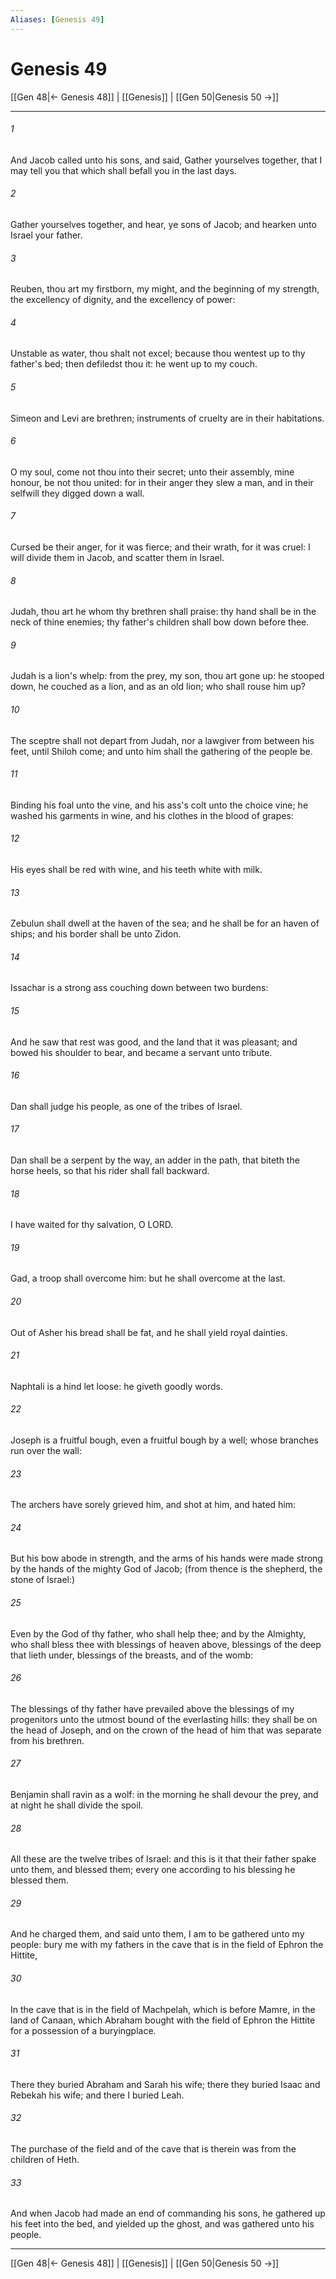 ```yaml
---
Aliases: [Genesis 49]
---
```

# Genesis 49

[[Gen 48|← Genesis 48]] | [[Genesis]] | [[Gen 50|Genesis 50 →]]
***



###### 1 
And Jacob called unto his sons, and said, Gather yourselves together, that I may tell you that which shall befall you in the last days. 

###### 2 
Gather yourselves together, and hear, ye sons of Jacob; and hearken unto Israel your father. 

###### 3 
Reuben, thou art my firstborn, my might, and the beginning of my strength, the excellency of dignity, and the excellency of power: 

###### 4 
Unstable as water, thou shalt not excel; because thou wentest up to thy father's bed; then defiledst thou it: he went up to my couch. 

###### 5 
Simeon and Levi are brethren; instruments of cruelty are in their habitations. 

###### 6 
O my soul, come not thou into their secret; unto their assembly, mine honour, be not thou united: for in their anger they slew a man, and in their selfwill they digged down a wall. 

###### 7 
Cursed be their anger, for it was fierce; and their wrath, for it was cruel: I will divide them in Jacob, and scatter them in Israel. 

###### 8 
Judah, thou art he whom thy brethren shall praise: thy hand shall be in the neck of thine enemies; thy father's children shall bow down before thee. 

###### 9 
Judah is a lion's whelp: from the prey, my son, thou art gone up: he stooped down, he couched as a lion, and as an old lion; who shall rouse him up? 

###### 10 
The sceptre shall not depart from Judah, nor a lawgiver from between his feet, until Shiloh come; and unto him shall the gathering of the people be. 

###### 11 
Binding his foal unto the vine, and his ass's colt unto the choice vine; he washed his garments in wine, and his clothes in the blood of grapes: 

###### 12 
His eyes shall be red with wine, and his teeth white with milk. 

###### 13 
Zebulun shall dwell at the haven of the sea; and he shall be for an haven of ships; and his border shall be unto Zidon. 

###### 14 
Issachar is a strong ass couching down between two burdens: 

###### 15 
And he saw that rest was good, and the land that it was pleasant; and bowed his shoulder to bear, and became a servant unto tribute. 

###### 16 
Dan shall judge his people, as one of the tribes of Israel. 

###### 17 
Dan shall be a serpent by the way, an adder in the path, that biteth the horse heels, so that his rider shall fall backward. 

###### 18 
I have waited for thy salvation, O LORD. 

###### 19 
Gad, a troop shall overcome him: but he shall overcome at the last. 

###### 20 
Out of Asher his bread shall be fat, and he shall yield royal dainties. 

###### 21 
Naphtali is a hind let loose: he giveth goodly words. 

###### 22 
Joseph is a fruitful bough, even a fruitful bough by a well; whose branches run over the wall: 

###### 23 
The archers have sorely grieved him, and shot at him, and hated him: 

###### 24 
But his bow abode in strength, and the arms of his hands were made strong by the hands of the mighty God of Jacob; (from thence is the shepherd, the stone of Israel:) 

###### 25 
Even by the God of thy father, who shall help thee; and by the Almighty, who shall bless thee with blessings of heaven above, blessings of the deep that lieth under, blessings of the breasts, and of the womb: 

###### 26 
The blessings of thy father have prevailed above the blessings of my progenitors unto the utmost bound of the everlasting hills: they shall be on the head of Joseph, and on the crown of the head of him that was separate from his brethren. 

###### 27 
Benjamin shall ravin as a wolf: in the morning he shall devour the prey, and at night he shall divide the spoil. 

###### 28 
All these are the twelve tribes of Israel: and this is it that their father spake unto them, and blessed them; every one according to his blessing he blessed them. 

###### 29 
And he charged them, and said unto them, I am to be gathered unto my people: bury me with my fathers in the cave that is in the field of Ephron the Hittite, 

###### 30 
In the cave that is in the field of Machpelah, which is before Mamre, in the land of Canaan, which Abraham bought with the field of Ephron the Hittite for a possession of a buryingplace. 

###### 31 
There they buried Abraham and Sarah his wife; there they buried Isaac and Rebekah his wife; and there I buried Leah. 

###### 32 
The purchase of the field and of the cave that is therein was from the children of Heth. 

###### 33 
And when Jacob had made an end of commanding his sons, he gathered up his feet into the bed, and yielded up the ghost, and was gathered unto his people.

***
[[Gen 48|← Genesis 48]] | [[Genesis]] | [[Gen 50|Genesis 50 →]]

